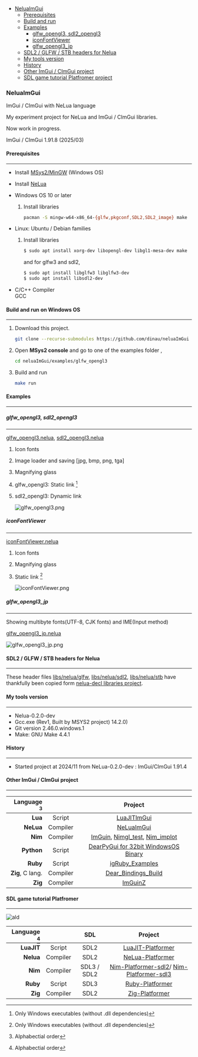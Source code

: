 <!-- START doctoc generated TOC please keep comment here to allow auto update -->
<!-- DON'T EDIT THIS SECTION, INSTEAD RE-RUN doctoc TO UPDATE -->

- [NeluaImGui](#neluaimgui)
  - [Prerequisites](#prerequisites)
  - [Build and run](#build-and-run)
  - [Examples](#examples)
    - [glfw_opengl3, sdl2_opengl3](#glfw_opengl3-sdl2_opengl3)
    - [iconFontViewer](#iconfontviewer)
    - [glfw_opengl3_jp](#glfw_opengl3_jp)
  - [SDL2 / GLFW / STB headers for Nelua](#sdl2--glfw--stb-headers-for-nelua)
  - [My tools version](#my-tools-version)
  - [History](#history)
  - [Other ImGui / CImGui project](#other-imgui--cimgui-project)
  - [SDL game tutorial Platfromer project](#sdl-game-tutorial-platfromer-project)

<!-- END doctoc generated TOC please keep comment here to allow auto update -->

### NeluaImGui

ImGui / CImGui with NeLua language

My experiment project for NeLua and ImGui / CImGui libraries.

Now work in progress.

ImGui / CImGui 1.91.8 (2025/03) 

#### Prerequisites

---

- Install [MSys2/MinGW](https://www.msys2.org/) (Windows OS)
- Install [NeLua](https://nelua.io/installing/)
- Windows OS 10 or later
   1. Install libraries
   
      ```sh
      pacman -S mingw-w64-x86_64-{glfw,pkgconf,SDL2,SDL2_image} make
      ```

- Linux: Ubuntu / Debian families  
   1. Install libraries

      ```sh
      $ sudo apt install xorg-dev libopengl-dev libgl1-mesa-dev make
      ```

      and for glfw3 and sdl2,

      ```sh
      $ sudo apt install libglfw3 libglfw3-dev
      $ sudo apt install libsdl2-dev
      ```
- C/C++ Compiler  
GCC

#### Build and run on Windows OS

---

1. Download this project.

   ```sh
   git clone --recurse-submodules https://github.com/dinau/neluaImGui
   ```
1. Open **MSys2 console** and go to one of the examples folder ,

   ```sh
   cd neluaImGui/examples/glfw_opengl3
   ```

1. Build and run 

   ```sh
   make run 
   ```

####  Examples

---

##### glfw_opengl3, sdl2_opengl3

---

[glfw_opengl3.nelua](examples/glfw_opengl3/glfw_opengl3.nelua), 
[sdl2_opengl3.nelua](examples/sdl2_opengl3/sdl2_opengl3.nelua)

1. Icon fonts
1. Image loader and saving [jpg, bmp, png, tga]
1. Magnifying glass  
1. glfw_opengl3: Static link [^dllWindows]
1. sdl2_opengl3: Dynamic link

   ![glfw_opengl3.png](https://github.com/dinau/neluaImGui/raw/main/img/glfw_opengl3.png)

##### iconFontViewer 

---

[iconFontViewer.nelua](examples/iconFontViewer/iconFontviewer.nelua) 

1. Icon fonts
1. Magnifying glass  
1. Static link [^dllWindows]

   ![iconFontViewer.png](https://github.com/dinau/neluaImGui/raw/main/img/iconFontViewer.png)

[^dllWindows]: Only Windows executables (without .dll dependencies)

##### glfw_opengl3_jp

---

Showing multibyte fonts(UTF-8, CJK fonts) and IME(Input method)

[glfw_opengl3_jp.nelua](examples/glfw_opengl3_jp/glfw_opengl3_jp.nelua) 

![glfw_opengl3_jp.png](https://github.com/dinau/neluaImGui/raw/main/img/glfw_opengl3_jp.png)


#### SDL2 / GLFW / STB headers for Nelua

---

These header files [libs/nelua/glfw](libs/nelua/glfw), [libs/nelua/sdl2](libs/nelua/sdl2), [libs/nelua/stb](libs/nelua/stb) have thankfully been copied form [nelua-decl libraries project](https://github.com/edubart/nelua-decl).

#### My tools version

---

- Nelua-0.2.0-dev
- Gcc.exe (Rev1, Built by MSYS2 project) 14.2.0)
- Git version 2.46.0.windows.1
- Make: GNU Make 4.4.1

#### History

---

- Started project at 2024/11 from NeLua-0.2.0-dev : ImGui/CImGui 1.91.4

#### Other ImGui / CImGui project

---


| Language [^order]    |          | Project                                                                                                                                         |
| -------------------: | :---:    | :----------------------------------------------------------------:                                                                              |
| **Lua**              | Script   | [LuaJITImGui](https://github.com/dinau/luajitImGui)                                                                                             |
| **NeLua**            | Compiler | [NeLuaImGui](https://github.com/dinau/neluaImGui)                                                                                               |
| **Nim**              | Compiler | [ImGuin](https://github.com/dinau/imguin), [Nimgl_test](https://github.com/dinau/nimgl_test), [Nim_implot](https://github.com/dinau/nim_implot) |
| **Python**           | Script   | [DearPyGui for 32bit WindowsOS Binary](https://github.com/dinau/DearPyGui32/tree/win32)                                                         |
| **Ruby**             | Script   | [igRuby_Examples](https://github.com/dinau/igruby_examples)                                                                                     |
| **Zig**, C lang.     | Compiler | [Dear_Bindings_Build](https://github.com/dinau/dear_bindings_build)                                                                             |
| **Zig**              | Compiler | [ImGuinZ](https://github.com/dinau/imguinz)                                                                                                     |


#### SDL game tutorial Platfromer

---

![ald](https://github.com/dinau/nelua-platformer/raw/main/img/platformer-nelua-sdl2.gif)


| Language    [^order] |          | SDL         | Project                                                                                                                                               |
| -------------------: | :---:    | :---:       | :----------------------------------------------------------------:                                                                                    |
| **LuaJIT**           | Script   | SDL2        | [LuaJIT-Platformer](https://github.com/dinau/luajit-platformer)
| **Nelua**            | Compiler | SDL2        | [NeLua-Platformer](https://github.com/dinau/nelua-platformer)
| **Nim**              | Compiler | SDL3 / SDL2 | [Nim-Platformer-sdl2](https://github.com/def-/nim-platformer)/ [Nim-Platformer-sdl3](https://github.com/dinau/sdl3_nim/tree/main/examples/platformer) |
| **Ruby**             | Script   | SDL3        | [Ruby-Platformer](https://github.com/dinau/ruby-platformer)                                                                                           |
| **Zig**              | Compiler | SDL2        | [Zig-Platformer](https://github.com/dinau/zig-platformer)                                                                                             |

[^order]: Alphabectial order

